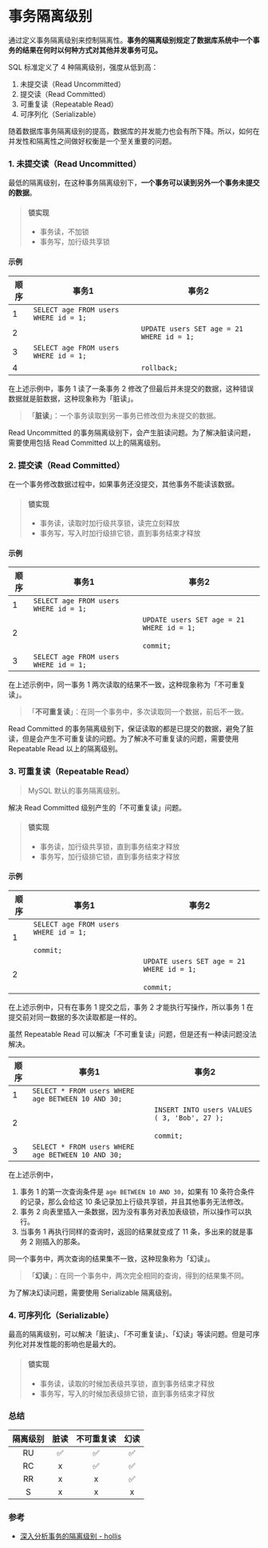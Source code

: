 # 事务隔离级别

通过定义事务隔离级别来控制隔离性。**事务的隔离级别规定了数据库系统中一个事务的结果在何时以何种方式对其他并发事务可见。**

SQL 标准定义了 4 种隔离级别，强度从低到高：

1. 未提交读（Read Uncommitted）
2. 提交读（Read Committed）
3. 可重复读（Repeatable Read）
4. 可序列化（Serializable）

随着数据库事务隔离级别的提高，数据库的并发能力也会有所下降。所以，如何在并发性和隔离性之间做好权衡是一个至关重要的问题。


### 1. 未提交读（Read Uncommitted）

最低的隔离级别，在这种事务隔离级别下，**一个事务可以读到另外一个事务未提交的数据**。

> #### 锁实现
>
> - 事务读，不加锁
> - 事务写，加行级共享锁

#### 示例

| 顺序 | 事务1 | 事务2 |
| --- | --- | --- |
| 1 | `SELECT age FROM users WHERE id = 1;` | |
| 2 | | `UPDATE users SET age = 21 WHERE id = 1;` |
| 3 | `SELECT age FROM users WHERE id = 1;` | |
| 4 | | `rollback;` |

在上述示例中，事务 1 读了一条事务 2 修改了但最后并未提交的数据，这种错误数据就是脏数据，这种现象称为「脏读」。

> 「**脏读**」：一个事务读取到另一事务已修改但为未提交的数据。

Read Uncommitted 的事务隔离级别下，会产生脏读问题。为了解决脏读问题，需要使用包括 Read Committed 以上的隔离级别。


### 2. 提交读（Read Committed）

在一个事务修改数据过程中，如果事务还没提交，其他事务不能读该数据。

> #### 锁实现
>
> - 事务读，读取时加行级共享锁，读完立刻释放
> - 事务写，写入时加行级排它锁，直到事务结束才释放

#### 示例

| 顺序 | 事务1 | 事务2 |
| --- | --- | --- |
| 1 | `SELECT age FROM users WHERE id = 1;` | |
| 2 | | `UPDATE users SET age = 21 WHERE id = 1;` <br/><br/> `commit;` |
| 3 | `SELECT age FROM users WHERE id = 1;` | |

在上述示例中，同一事务 1 两次读取的结果不一致，这种现象称为「不可重复读」。

> 「**不可重复读**」：在同一个事务中，多次读取同一个数据，前后不一致。

Read Committed 的事务隔离级别下，保证读取的都是已提交的数据，避免了脏读，但是会产生不可重复读的问题。为了解决不可重复读的问题，需要使用 Repeatable Read 以上的隔离级别。


### 3. 可重复读（Repeatable Read）

> MySQL 默认的事务隔离级别。

解决 Read Committed 级别产生的「不可重复读」问题。

> #### 锁实现
>
> - 事务读，加行级共享锁，直到事务结束才释放
> - 事务写，加行级排它锁，直到事务结束才释放

#### 示例

| 顺序 | 事务1 | 事务2 |
| --- | --- | --- |
| 1 | `SELECT age FROM users WHERE id = 1;` <br/><br/> `commit;` | |
| 2 | | `UPDATE users SET age = 21 WHERE id = 1;` <br/><br/> `commit;` |

在上述示例中，只有在事务 1 提交之后，事务 2 才能执行写操作，所以事务 1 在提交前对同一数据的多次读取都是一样的。

虽然 Repeatable Read 可以解决「不可重复读」问题，但是还有一种读问题没法解决。

| 顺序 | 事务1 | 事务2 |
| --- | --- | --- |
| 1 | `SELECT * FROM users WHERE age BETWEEN 10 AND 30;` | |
| 2 | | `INSERT INTO users VALUES ( 3, 'Bob', 27 );` <br/><br/> `commit;` |
| 3 | `SELECT * FROM users WHERE age BETWEEN 10 AND 30;` | |

在上述示例中，

1. 事务 1 的第一次查询条件是 `age BETWEEN 10 AND 30`，如果有 10 条符合条件的记录，那么会给这 10 条记录加上行级共享锁，并且其他事务无法修改。
2. 事务 2 向表里插入一条数据，因为没有事务对表加表级锁，所以操作可以执行。
3. 当事务 1 再执行同样的查询时，返回的结果就变成了 11 条，多出来的就是事务 2 刚插入的那条。

同一个事务中，两次查询的结果集不一致，这种现象称为「幻读」。

> 「**幻读**」：在同一个事务中，两次完全相同的查询，得到的结果集不同。

为了解决幻读问题，需要使用 Serializable 隔离级别。


### 4. 可序列化（Serializable）

最高的隔离级别，可以解决「脏读」、「不可重复读」、「幻读」等读问题。但是可序列化对并发性能的影响也是最大的。

> #### 锁实现
>
> - 事务读，读取的时候加表级共享锁，直到事务结束才释放
> - 事务写，写入的时候加表级排它锁，直到事务结束才释放


### 总结

| 隔离级别 | 脏读 | 不可重复读 | 幻读 |
| :--: | :--: | :--: | :--: |
| RU | ✅ | ✅ | ✅ |
| RC | x | ✅ | ✅ |
| RR | x | x | ✅ |
| S | x | x | x |


### 参考

- [深入分析事务的隔离级别 - hollis](https://www.hollischuang.com/archives/943)
